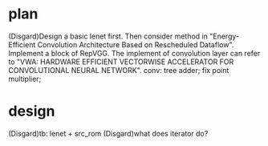 # plan
(Disgard)Design a basic lenet first. Then consider method in "Energy-Efficient Convolution Architecture Based on Rescheduled Dataflow".
Implement a block of RepVGG. The implement of convolution layer can refer to "VWA: HARDWARE EFFICIENT VECTORWISE ACCELERATOR FOR CONVOLUTIONAL NEURAL NETWORK".
conv: tree adder; fix point multiplier;

# design
(Disgard)tb: lenet + src_rom
(Disgard)what does iterator do?
